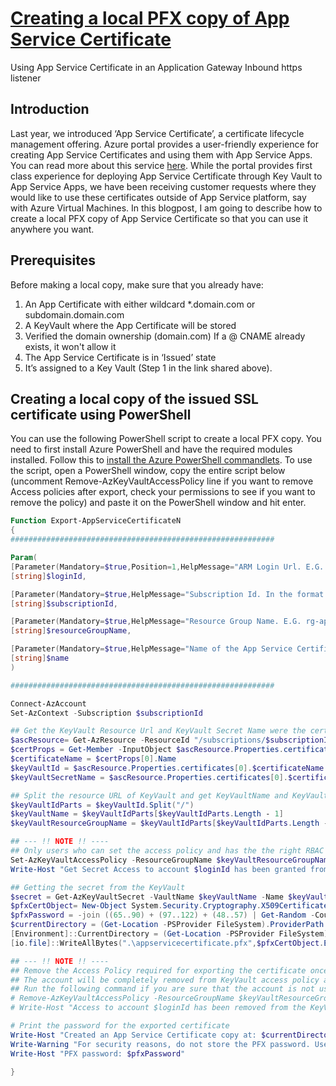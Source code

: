 # [Creating a local PFX copy of App Service Certificate][1]

Using App Service Certificate in an Application Gateway Inbound https listener

## Introduction

Last year, we introduced ‘App Service Certificate’, a certificate lifecycle management offering. Azure portal provides a user-friendly experience for creating App Service Certificates and using them with App Service Apps. You can read more about this service [here][2]. While the portal provides first class experience for deploying App Service Certificate through Key Vault to App Service Apps, we have been receiving customer requests where they would like to use these certificates outside of App Service platform, say with Azure Virtual Machines. In this blogpost, I am going to describe how to create a local PFX copy of App Service Certificate so that you can use it anywhere you want.

## Prerequisites

Before making a local copy, make sure that you already have:

1. An App Certificate with either wildcard *.domain.com or subdomain.domain.com
2. A KeyVault where the App Certificate will be stored
3. Verified the domain ownership (domain.com) If a @ CNAME already exists, it won't allow it
4. The App Service Certificate is in ‘Issued’ state
5. It’s assigned to a Key Vault (Step 1 in the link shared above).

## Creating a local copy of the issued SSL certificate using PowerShell

You can use the following PowerShell script to create a local PFX copy. You need to first install Azure PowerShell and have the required modules installed. Follow this to [install the Azure PowerShell commandlets][3]. To use the script, open a PowerShell window, copy the entire script below (uncomment Remove-AzKeyVaultAccessPolicy line if you want to remove Access policies after export, check your permissions to see if you want to remove the policy) and paste it on the PowerShell window and hit enter.

```PowerShell
Function Export-AppServiceCertificateN
{
###########################################################

Param(
[Parameter(Mandatory=$true,Position=1,HelpMessage="ARM Login Url. E.G. artiomlk@contoso.com")]
[string]$loginId,

[Parameter(Mandatory=$true,HelpMessage="Subscription Id. In the format: xxxxxxxx-xxxx-xxxx-xxxx-xxxxxxxxxxxx")]
[string]$subscriptionId,

[Parameter(Mandatory=$true,HelpMessage="Resource Group Name. E.G. rg-app-where-app-certificate")]
[string]$resourceGroupName,

[Parameter(Mandatory=$true,HelpMessage="Name of the App Service Certificate Resource. E.G. my-app-certificate")]
[string]$name
)

###########################################################

Connect-AzAccount
Set-AzContext -Subscription $subscriptionId

## Get the KeyVault Resource Url and KeyVault Secret Name were the certificate is stored
$ascResource= Get-AzResource -ResourceId "/subscriptions/$subscriptionId/resourceGroups/$resourceGroupName/providers/Microsoft.CertificateRegistration/certificateOrders/$name"
$certProps = Get-Member -InputObject $ascResource.Properties.certificates[0] -MemberType NoteProperty
$certificateName = $certProps[0].Name
$keyVaultId = $ascResource.Properties.certificates[0].$certificateName.KeyVaultId
$keyVaultSecretName = $ascResource.Properties.certificates[0].$certificateName.KeyVaultSecretName

## Split the resource URL of KeyVault and get KeyVaultName and KeyVaultResourceGroupName
$keyVaultIdParts = $keyVaultId.Split("/")
$keyVaultName = $keyVaultIdParts[$keyVaultIdParts.Length - 1]
$keyVaultResourceGroupName = $keyVaultIdParts[$keyVaultIdParts.Length - 5]

## --- !! NOTE !! ----
## Only users who can set the access policy and has the the right RBAC permissions can set the access policy on KeyVault, if the command fails contact the owner of the KeyVault
Set-AzKeyVaultAccessPolicy -ResourceGroupName $keyVaultResourceGroupName -VaultName $keyVaultName -UserPrincipalName $loginId -PermissionsToSecrets get
Write-Host "Get Secret Access to account $loginId has been granted from the KeyVault, please check and remove the policy after exporting the certificate"

## Getting the secret from the KeyVault
$secret = Get-AzKeyVaultSecret -VaultName $keyVaultName -Name $keyVaultSecretName
$pfxCertObject= New-Object System.Security.Cryptography.X509Certificates.X509Certificate2 -ArgumentList @([Convert]::FromBase64String($secret.SecretValueText),"",[System.Security.Cryptography.X509Certificates.X509KeyStorageFlags]::Exportable)
$pfxPassword = -join ((65..90) + (97..122) + (48..57) | Get-Random -Count 50 | % {[char]$_})
$currentDirectory = (Get-Location -PSProvider FileSystem).ProviderPath
[Environment]::CurrentDirectory = (Get-Location -PSProvider FileSystem).ProviderPath
[io.file]::WriteAllBytes(".\appservicecertificate.pfx",$pfxCertObject.Export([System.Security.Cryptography.X509Certificates.X509ContentType]::Pkcs12,$pfxPassword))

## --- !! NOTE !! ----
## Remove the Access Policy required for exporting the certificate once you have exported the certificate to prevent giving the account prolonged access to the KeyVault
## The account will be completely removed from KeyVault access policy and will prevent to account from accessing any keys/secrets/certificates on the KeyVault,
## Run the following command if you are sure that the account is not used for any other access on the KeyVault or login to the portal and change the access policy accordingly.
# Remove-AzKeyVaultAccessPolicy -ResourceGroupName $keyVaultResourceGroupName -VaultName $keyVaultName -UserPrincipalName $loginId
# Write-Host "Access to account $loginId has been removed from the KeyVault"

# Print the password for the exported certificate
Write-Host "Created an App Service Certificate copy at: $currentDirectory\appservicecertificate.pfx"
Write-Warning "For security reasons, do not store the PFX password. Use it directly from the console as required."
Write-Host "PFX password: $pfxPassword"

}
```

[1]: https://azure.github.io/AppService/2017/02/24/Creating-a-local-PFX-copy-of-App-Service-Certificate.html
[2]: https://docs.microsoft.com/en-us/azure/app-service/configure-ssl-certificate?tabs=apex%2Cportal
[3]: https://docs.microsoft.com/en-us/powershell/azure/install-az-ps?view=azps-7.3.2
